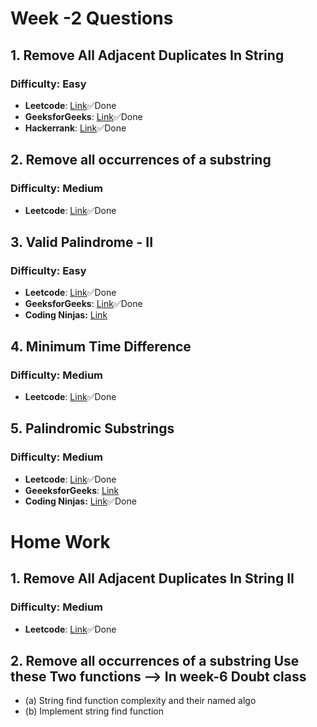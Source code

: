 # Week -2 Questions

## 1. Remove All Adjacent Duplicates In String
### Difficulty: Easy
- **Leetcode**: [Link](https://leetcode.com/problems/remove-all-adjacent-duplicates-in-string/)✅Done
- **GeeksforGeeks**: [Link](https://practice.geeksforgeeks.org/problems/consecutive-elements2306/1)✅Done
- **Hackerrank**: [Link](https://www.hackerrank.com/challenges/reduced-string/problem)✅Done


## 2. Remove all occurrences of a substring
### Difficulty: Medium
- **Leetcode**: [Link](https://leetcode.com/problems/remove-all-occurrences-of-a-substring/)✅Done

## 3. Valid Palindrome - II
### Difficulty: Easy
- **Leetcode**: [Link](https://leetcode.com/problems/valid-palindrome-ii/)✅Done
- **GeeksforGeeks**: [Link](https://practice.geeksforgeeks.org/problems/palindrome-string0817/1)✅Done
- **Coding Ninjas:** [Link](https://www.codingninjas.com/studio/problems/check-if-the-string-is-a-palindrome_1062633)

## 4. Minimum Time Difference
### Difficulty: Medium
- **Leetcode**: [Link](https://leetcode.com/problems/minimum-time-difference/)✅Done

## 5. Palindromic Substrings
### Difficulty: Medium
- **Leetcode**: [Link](https://leetcode.com/problems/palindromic-substrings/)✅Done
- **GeeeksforGeeks**: [Link](https://practice.geeksforgeeks.org/problems/palindromic-patitioning4845/1)
- **Coding Ninjas:** [Link](https://www.codingninjas.com/studio/problems/palindromic-substrings_630404)✅Done


# Home Work
## 1. Remove All Adjacent Duplicates In String II
### Difficulty: Medium
- **Leetcode**: [Link](https://leetcode.com/problems/remove-all-adjacent-duplicates-in-string-ii/)✅Done

## 2.  Remove all occurrences of a substring Use these Two functions --> In week-6 Doubt class
- (a) String find function complexity and their named algo 
- (b) Implement string find function
 
